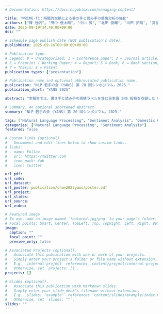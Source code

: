 ```yaml
---
# Documentation: https://docs.hugoblox.com/managing-content/

title: "WRIME-TC：時間的文脈による書き手と読み手の感情分析の強化"
authors: ["陳 冠帆", "田中 優太朗", "中川 翼", "北田 俊輔", "川田 拓朗", "彌冨 仁"]
date: 2025-09-19T14:40:00+09:00
doi: ""

# Schedule page publish date (NOT publication's date).
publishDate: 2025-09-16T00:00:00+09:00

# Publication type.
# Legend: 0 = Uncategorized; 1 = Conference paper; 2 = Journal article;
# 3 = Preprint / Working Paper; 4 = Report; 5 = Book; 6 = Book section;
# 7 = Thesis; 8 = Patent
publication_types: ["presentation"]

# Publication name and optional abbreviated publication name.
publication: "NLP 若手の会 (YANS) 第 20 回シンポジウム，2025."
publication_short: "YANS 2025"

abstract: "本報告では、書き手と読み手の感情ラベルを含む日本語 SNS 投稿を収録した WRIME データセットを拡張した WRIME-TC (time-contextualized; TC) を提案する。WRIME-TC では、投稿の前後 1 週間以内の関連投稿を追加することで、従来考慮されていなかった時間的文脈を利用可能にした。WRIME-TC を用いた感情分析では、深層学習モデルに時間と関連性に基づく重み付けを組み込んだ提案手法を適用し、特に持続的な否定的感情の予測が向上した。さらに、この手法は zero-shot 推論や fine-tuning を施した大規模言語モデル (LLM) に対しても優位性を示した。このデータセットは、感情分析における書き手と読み手の歳をより正確に捉えるうえで大きな貢献が期待される。"

# Summary. An optional shortened abstract.
summary: "NLP 若手の会 (YANS) 第 20 回シンポジウム，2025."

tags: ["Natural Language Processing", "Sentiment Analysis", "Domestic Conference", "Non-refereed", "YANS"]
categories: ["Natural Language Processing", "Sentiment Analysis"]
featured: false

# Custom links (optional).
#   Uncomment and edit lines below to show custom links.
# links:
# - name: Follow
#   url: https://twitter.com
#   icon_pack: fab
#   icon: twitter

url_pdf:
url_code:
url_dataset:
url_poster: publication/chan2025yans/poster.pdf
url_project:
url_slides:
url_source:
url_video:

# Featured image
# To use, add an image named `featured.jpg/png` to your page's folder. 
# Focal points: Smart, Center, TopLeft, Top, TopRight, Left, Right, BottomLeft, Bottom, BottomRight.
image:
  caption: ""
  focal_point: ""
  preview_only: false

# Associated Projects (optional).
#   Associate this publication with one or more of your projects.
#   Simply enter your project's folder or file name without extension.
#   E.g. `internal-project` references `content/project/internal-project/index.md`.
#   Otherwise, set `projects: []`.
projects: []

# Slides (optional).
#   Associate this publication with Markdown slides.
#   Simply enter your slide deck's filename without extension.
#   E.g. `slides: "example"` references `content/slides/example/index.md`.
#   Otherwise, set `slides: ""`.
slides: ""
---
```

